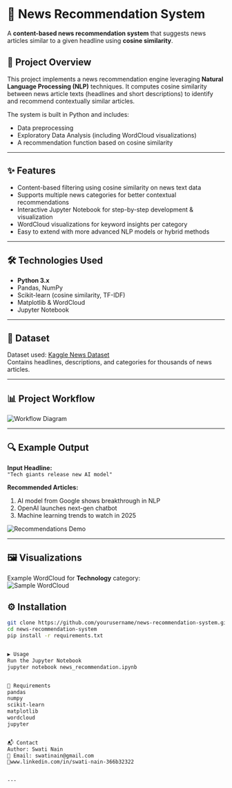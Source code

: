 # 📰 News Recommendation System

A **content-based news recommendation system** that suggests news articles similar to a given headline using **cosine similarity**.

## 📌 Project Overview
This project implements a news recommendation engine leveraging **Natural Language Processing (NLP)** techniques. It computes cosine similarity between news article texts (headlines and short descriptions) to identify and recommend contextually similar articles.

The system is built in Python and includes:
- Data preprocessing
- Exploratory Data Analysis (including WordCloud visualizations)
- A recommendation function based on cosine similarity

---

## ✨ Features
- Content-based filtering using cosine similarity on news text data  
- Supports multiple news categories for better contextual recommendations  
- Interactive Jupyter Notebook for step-by-step development & visualization  
- WordCloud visualizations for keyword insights per category  
- Easy to extend with more advanced NLP models or hybrid methods  

---

## 🛠 Technologies Used
- **Python 3.x**
- Pandas, NumPy  
- Scikit-learn (cosine similarity, TF-IDF)  
- Matplotlib & WordCloud  
- Jupyter Notebook  

---

## 📂 Dataset
Dataset used: [Kaggle News Dataset](https://www.kaggle.com/)  
Contains headlines, descriptions, and categories for thousands of news articles.

---

## 📊 Project Workflow
![Workflow Diagram](images/workflow_diagram.png)

---

## 🔍 Example Output

**Input Headline:**  
`"Tech giants release new AI model"`

**Recommended Articles:**
1. AI model from Google shows breakthrough in NLP  
2. OpenAI launches next-gen chatbot  
3. Machine learning trends to watch in 2025  

![Recommendations Demo](images/recommendations_demo.png)

---

## 🖼 Visualizations
Example WordCloud for **Technology** category:  
![Sample WordCloud](images/sample_wordcloud.png)


## ⚙️ Installation
```bash
git clone https://github.com/yourusername/news-recommendation-system.git
cd news-recommendation-system
pip install -r requirements.txt


▶️ Usage
Run the Jupyter Notebook
jupyter notebook news_recommendation.ipynb


📄 Requirements
pandas
numpy
scikit-learn
matplotlib
wordcloud
jupyter


📬 Contact
Author: Swati Nain
📧 Email: swatinain@gmail.com
🔗www.linkedin.com/in/swati-nain-366b32322


---




